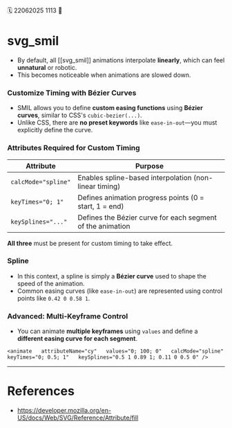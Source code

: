 🗓️ 22062025 1113
📎

# svg_smil

- By default, all [[svg_smil]] animations interpolate **linearly**, which can feel **unnatural** or robotic.
- This becomes noticeable when animations are slowed down.

### Customize Timing with Bézier Curves

- SMIL allows you to define **custom easing functions** using **Bézier curves**, similar to CSS's `cubic-bezier(...)`.
- Unlike CSS, there are **no preset keywords** like `ease-in-out`—you must explicitly define the curve.

### Attributes Required for Custom Timing

| Attribute           | Purpose                                                    |
| ------------------- | ---------------------------------------------------------- |
| `calcMode="spline"` | Enables spline-based interpolation (non-linear timing)     |
| `keyTimes="0; 1"`   | Defines animation progress points (0 = start, 1 = end)     |
| `keySplines="..."`  | Defines the Bézier curve for each segment of the animation |

**All three** must be present for custom timing to take effect.

### Spline

- In this context, a spline is simply a **Bézier curve** used to shape the speed of the animation.
- Common easing curves (like `ease-in-out`) are represented using control points like `0.42 0 0.58 1`.

### Advanced: Multi-Keyframe Control

- You can animate **multiple keyframes** using `values` and define a **different easing curve for each segment**.

`<animate   attributeName="cy"   values="0; 100; 0"   calcMode="spline"   keyTimes="0; 0.5; 1"   keySplines="0.5 1 0.89 1; 0.11 0 0.5 0" />`

---

# References

- https://developer.mozilla.org/en-US/docs/Web/SVG/Reference/Attribute/fill
